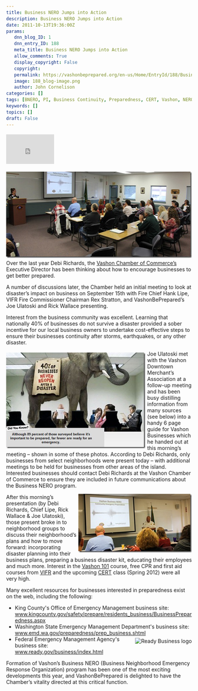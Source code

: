 ```yaml
---
title: Business NERO Jumps into Action
description: Business NERO Jumps into Action
date: 2011-10-13T19:36:00Z
params:
   dnn_blog_ID: 1
   dnn_entry_ID: 188
   meta_title: Business NERO Jumps into Action
   allow_comments: True
   display_copyright: False
   copyright: 
   permalink: https://vashonbeprepared.org/en-us/Home/EntryId/188/Business-NERO-Jumps-into-Action
   image: 188_blog-image.png
   author: John Cornelison
categories: []
tags: [BNERO, PI, Business Continuity, Preparedness, CERT, Vashon, NERO, training, VashonBePrepared, VIFR]
keywords: []
topics: []
draft: False
---
```


<div class="wlWriterHeaderFooter" style="padding-bottom: 4px; margin: 0px; padding-left: 0px; padding-right: 0px; float: none; padding-top: 4px;"><iframe src="http://www.facebook.com/widgets/like.php?href=http://vashoneoc.org/Blogs/VashonPreparedness/tabid/164/EntryId/188/Business-NERO-Jumps-into-Action.aspx" frameborder="0" scrolling="no" style="width: 130px; height: 80px;border: medium none;"></iframe></div>
<p><a href="/images/dnnBlog/1/188/Windows-Live-Writer-Business-NERO-Jump-into-the-Fray_A367-ff_1277383_2.jpg"><img width="556" height="234" title="Vashon Chamber of Commerce's Executive Director Debi Richards addresses an initial meeting of Vashon's Business NERO group" style="background-image: none;   margin: 0px 0px 5px 5px; padding-left: 0px; padding-right: 0px; display: inline; float: right;   padding-top: 0px;border: 0px;" alt="Vashon Chamber of Commerce's Executive Director Debi Richards addresses an initial meeting of Vashon's Business NERO group" src="/images/dnnBlog/1/188/Windows-Live-Writer-Business-NERO-Jump-into-the-Fray_A367-ff_1277383_thumb.jpg" /></a>Over the last year Debi Richards, the <a href="www.vashonchamber.com" target="_blank">Vashon Chamber of Commerce&rsquo;s</a> Executive Director has been thinking about how to encourage businesses to get better prepared.</p>
<p>A number of discussions later, the Chamber held an initial meeting to look at disaster&rsquo;s impact on business on September 15th with Fire Chief Hank Lipe, VIFR Fire Commissioner Chairman Rex Stratton, and VashonBePrepared&rsquo;s Joe Ulatoski and Rick Wallace presenting.</p>
<p>Interest from the business community was excellent. Learning that nationally 40% of businesses do not survive a disaster provided a sober incentive for our local business owners to undertake cost-effective steps to ensure their businesses continuity after storms, earthquakes, or any other disaster.</p>
<p><a href="/images/dnnBlog/1/188/Windows-Live-Writer-Business-NERO-Jump-into-the-Fray_A367-ReadyRating.org_2.jpg"><img width="378" height="260" title="Visit the Red Cross ReadyRating.org site for a self-evaluation of your business plan" style="background-image: none;   margin: 5px 5px 5px 0px; padding-left: 0px; padding-right: 0px; display: inline; float: left;   padding-top: 0px;border: 0px;" alt="Visit the Red Cross ReadyRating.org site for a self-evaluation of your business plan" src="/images/dnnBlog/1/188/Windows-Live-Writer-Business-NERO-Jump-into-the-Fray_A367-ReadyRating.org_thumb.jpg" /></a>Joe Ulatoski met with the Vashon Downtown Merchant&rsquo;s Association at a follow-up meeting and has been busy distilling information from many sources (see below) into a handy 6 page guide for Vashon Businesses which he handed out at this morning&rsquo;s meeting &ndash; shown in some of these photos. According to Debi Richards, only businesses from select neighborhoods were present today &ndash; with additional meetings to be held for businesses from other areas of the island. Interested businesses should contact Debi Richards&nbsp;at the Vashon Chamber of Commerce to ensure they are included in future communications about the Business NERO program.</p>
<p><a href="/images/dnnBlog/1/188/Windows-Live-Writer-Business-NERO-Jump-into-the-Fray_A367-ff_1277386_2.jpg"><img width="308" height="159" title="VIFR Fire Chief Lipe cites the important of preparedness for Vashon's businesses" style="background-image: none;   margin: 0px 0px 4px 5px; padding-left: 0px; padding-right: 0px; display: inline; float: right;   padding-top: 0px;border: 0px solid;" alt="VIFR Fire Chief Lipe cites the important of preparedness for Vashon's businesses" src="/images/dnnBlog/1/188/Windows-Live-Writer-Business-NERO-Jump-into-the-Fray_A367-ff_1277386_thumb.jpg" /></a>After this morning&rsquo;s presentation (by Debi Richards, Chief Lipe, Rick Wallace &amp; Joe Ulatoski), those present broke in to neighborhood groups to discuss their neighborhood&rsquo;s plans and how to move forward: incorporating disaster planning into their business plans, preparing a business disaster kit, educating their employees and much more. Interest in the <a href="/Blogs/VashonPreparedness/tabid/164/EntryId/187/VashonBePrepared-101-Saturday-October-22.aspx" target="_blank">Vashon 101</a> course, free CPR and first aid courses from <a href="http://www.vifr.org/" target="_blank">VIFR</a> and the upcoming <a href="https://vashonwacert.samariteam.com/" target="_blank">CERT</a> class (Spring 2012) were all very high.</p>
<p>Many excellent resources for businesses interested in preparedness exist on the web, including the following:</p>
<ul>
    <li>King County's Office of Emergency Management business site: <br />
    <a href="http://www.kingcounty.gov/safety/prepare/residents_business/BusinessPreparedness.aspx">www.kingcounty.gov/safety/prepare/residents_business/BusinessPreparedness.aspx</a> </li>
    <li>Washington State Emergency Management Department's business site: <br />
    <a href="http://www.emd.wa.gov/preparedness/prep_business.shtml">www.emd.wa.gov/preparedness/prep_business.shtml</a> </li>
    <li><a href="http://www.ready.gov/business/index.html"><img style="margin: 5px 0px 5px 5px; display: inline; float: right;" alt="Ready Business logo" src="http://www.ready.gov/business/_images/common/logo-readybiz.gif" /></a>Federal Emergency Management Agency's business site: <br />
    <a href="http://www.ready.gov/business/index.html">www.ready.gov/business/index.html</a> </li>
</ul>
<p>Formation of Vashon&rsquo;s Business NERO (Business Neighborhood Emergency Response Organization)&nbsp;program has been one of the most exciting developments this year, and VashonBePrepared is delighted to have the Chamber&rsquo;s vitality directed at this critical function.</p>
